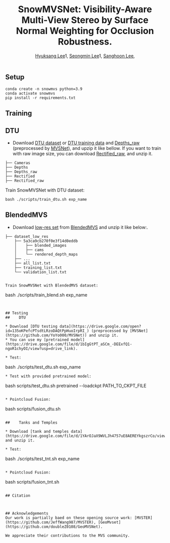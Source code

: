 <h1 align="center">SnowMVSNet: Visibility-Aware Multi-View Stereo by Surface Normal Weighting for Occlusion Robustness.</h1>

<div align="center">
    <a href="https://github.com/melung" target='_blank'>Hyuksang Lee</a>1, 
    <a href="" target='_blank'>Seongmin Lee</a>1, 
    <a href="http://insight.yonsei.ac.kr/gnuboard/bbs/content.php?co_id=member_prof" target='_blank'>Sanghoon Lee</a>, 
</div>

<br />

## Setup
```
conda create -n snowmvs python=3.9
conda activate snowmvs
pip install -r requirements.txt
```

## Training

##    DTU
* Download [DTU dataset](https://roboimagedata.compute.dtu.dk/) or [DTU training data](https://drive.google.com/file/d/1eDjh-_bxKKnEuz5h-HXS7EDJn59clx6V/view)
 and [Depths_raw](https://virutalbuy-public.oss-cn-hangzhou.aliyuncs.com/share/cascade-stereo/CasMVSNet/dtu_data/dtu_train_hr/Depths_raw.zip) 
 (preprocessed by [MVSNet](https://github.com/YoYo000/MVSNet)), and upzip it like bellow. If you want to train with raw image size, you can download [Rectified_raw](http://roboimagedata2.compute.dtu.dk/data/MVS/Rectified.zip), and unzip it.

```                
├── Cameras    
├── Depths
├── Depths_raw   
├── Rectified
├── Rectified_raw                                
```

Train SnowMVSNet with DTU dataset: 
```
bash ./scripts/train_dtu.sh exp_name
```

##    BlendedMVS
* Download [low-res set](https://drive.google.com/file/d/1ilxls-VJNvJnB7IaFj7P0ehMPr7ikRCb/view) from [BlendedMVS](https://github.com/YoYo000/BlendedMVS) and unzip it like below:.

```                
├── dataset_low_res 
    ├── 5a3ca9cb270f0e3f14d0eddb      
    │    ├── blended_images
    │    ├── cams
    │    └── rendered_depth_maps
    ├── ...
    ├── all_list.txt
    ├── training_list.txt
    └── validation_list.txt                    


Train SnowMVSNet with BlendedMVS dataset: 
```
bash ./scripts/train_blend.sh exp_name
```


## Testing
##    DTU

* Download [DTU testing data](https://drive.google.com/open?id=135oKPefcPTsdtLRzoDAQtPpHuoIrpRI_) (preprocessed by [MVSNet](https://github.com/YoYo000/MVSNet)) and unzip it.
* You can use my [pretrained model](https://drive.google.com/file/d/1bIgGtPT_aSCm_-DEExfQ1-ngoR1chyOI/view?usp=drive_link).

* Test:
```
bash ./scripts/test_dtu.sh exp_name
```
* Test with provided pretrained model:
```
bash scripts/test_dtu.sh pretrained --loadckpt PATH_TO_CKPT_FILE
```

* Pointcloud Fusion:
```
bash scripts/fusion_dtu.sh
```

##    Tanks and Temples

* Download [tank and temples data](https://drive.google.com/file/d/1YArOJaX9WVLJh4757uE8AEREYkgszrCo/view) and unzip it.

* Test:
```
bash ./scripts/test_tnt.sh exp_name
```

* Pointcloud Fusion:
```
bash scripts/fusion_tnt.sh
```

## Citation
```



```


## Acknowledgements
Our work is partially baed on these opening source work: [MVSTER](https://github.com/JeffWang987/MVSTER), [GeoMvset](https://github.com/doubleZ0108/GeoMVSNet).

We appreciate their contributions to the MVS community.

